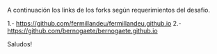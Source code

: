 A continuación los links de los forks según requerimientos del desafio.

1.- https://github.com/fermillandeu/fermillandeu.github.io
2.- https://github.com/bernogaete/bernogaete.github.io

Saludos!

